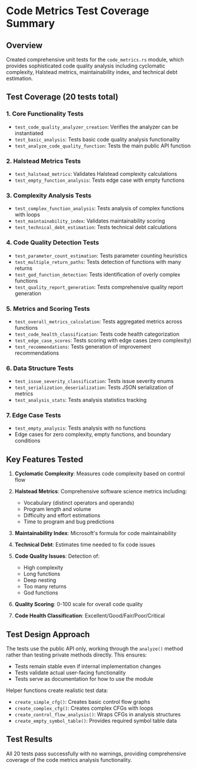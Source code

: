 # Code Metrics Test Coverage Summary

## Overview
Created comprehensive unit tests for the `code_metrics.rs` module, which provides sophisticated code quality analysis including cyclomatic complexity, Halstead metrics, maintainability index, and technical debt estimation.

## Test Coverage (20 tests total)

### 1. **Core Functionality Tests**
- `test_code_quality_analyzer_creation`: Verifies the analyzer can be instantiated
- `test_basic_analysis`: Tests basic code quality analysis functionality
- `test_analyze_code_quality_function`: Tests the main public API function

### 2. **Halstead Metrics Tests**
- `test_halstead_metrics`: Validates Halstead complexity calculations
- `test_empty_function_analysis`: Tests edge case with empty functions

### 3. **Complexity Analysis Tests**
- `test_complex_function_analysis`: Tests analysis of complex functions with loops
- `test_maintainability_index`: Validates maintainability scoring
- `test_technical_debt_estimation`: Tests technical debt calculations

### 4. **Code Quality Detection Tests**
- `test_parameter_count_estimation`: Tests parameter counting heuristics
- `test_multiple_return_paths`: Tests detection of functions with many returns
- `test_god_function_detection`: Tests identification of overly complex functions
- `test_quality_report_generation`: Tests comprehensive quality report generation

### 5. **Metrics and Scoring Tests**
- `test_overall_metrics_calculation`: Tests aggregated metrics across functions
- `test_code_health_classification`: Tests code health categorization
- `test_edge_case_scores`: Tests scoring with edge cases (zero complexity)
- `test_recommendations`: Tests generation of improvement recommendations

### 6. **Data Structure Tests**
- `test_issue_severity_classification`: Tests issue severity enums
- `test_serialization_deserialization`: Tests JSON serialization of metrics
- `test_analysis_stats`: Tests analysis statistics tracking

### 7. **Edge Case Tests**
- `test_empty_analysis`: Tests analysis with no functions
- Edge cases for zero complexity, empty functions, and boundary conditions

## Key Features Tested

1. **Cyclomatic Complexity**: Measures code complexity based on control flow
2. **Halstead Metrics**: Comprehensive software science metrics including:
   - Vocabulary (distinct operators and operands)
   - Program length and volume
   - Difficulty and effort estimations
   - Time to program and bug predictions

3. **Maintainability Index**: Microsoft's formula for code maintainability
4. **Technical Debt**: Estimates time needed to fix code issues
5. **Code Quality Issues**: Detection of:
   - High complexity
   - Long functions
   - Deep nesting
   - Too many returns
   - God functions

6. **Quality Scoring**: 0-100 scale for overall code quality
7. **Code Health Classification**: Excellent/Good/Fair/Poor/Critical

## Test Design Approach

The tests use the public API only, working through the `analyze()` method rather than testing private methods directly. This ensures:
- Tests remain stable even if internal implementation changes
- Tests validate actual user-facing functionality
- Tests serve as documentation for how to use the module

Helper functions create realistic test data:
- `create_simple_cfg()`: Creates basic control flow graphs
- `create_complex_cfg()`: Creates complex CFGs with loops
- `create_control_flow_analysis()`: Wraps CFGs in analysis structures
- `create_empty_symbol_table()`: Provides required symbol table data

## Test Results
All 20 tests pass successfully with no warnings, providing comprehensive coverage of the code metrics analysis functionality.